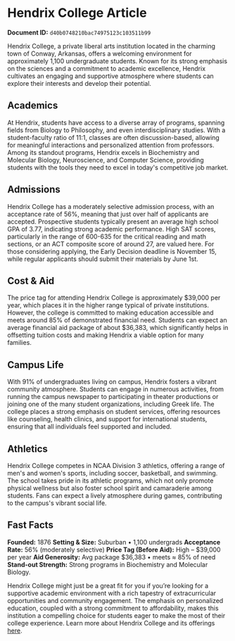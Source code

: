 # Hendrix College Article

**Document ID:** `d40b0748210bac74975123c103511b99`

Hendrix College, a private liberal arts institution located in the charming town of Conway, Arkansas, offers a welcoming environment for approximately 1,100 undergraduate students. Known for its strong emphasis on the sciences and a commitment to academic excellence, Hendrix cultivates an engaging and supportive atmosphere where students can explore their interests and develop their potential.

## Academics
At Hendrix, students have access to a diverse array of programs, spanning fields from Biology to Philosophy, and even interdisciplinary studies. With a student-faculty ratio of 11:1, classes are often discussion-based, allowing for meaningful interactions and personalized attention from professors. Among its standout programs, Hendrix excels in Biochemistry and Molecular Biology, Neuroscience, and Computer Science, providing students with the tools they need to excel in today's competitive job market.

## Admissions
Hendrix College has a moderately selective admission process, with an acceptance rate of 56%, meaning that just over half of applicants are accepted. Prospective students typically present an average high school GPA of 3.77, indicating strong academic performance. High SAT scores, particularly in the range of 600-635 for the critical reading and math sections, or an ACT composite score of around 27, are valued here. For those considering applying, the Early Decision deadline is November 15, while regular applicants should submit their materials by June 1st.

## Cost & Aid
The price tag for attending Hendrix College is approximately $39,000 per year, which places it in the higher range typical of private institutions. However, the college is committed to making education accessible and meets around 85% of demonstrated financial need. Students can expect an average financial aid package of about $36,383, which significantly helps in offsetting tuition costs and making Hendrix a viable option for many families.

## Campus Life
With 91% of undergraduates living on campus, Hendrix fosters a vibrant community atmosphere. Students can engage in numerous activities, from running the campus newspaper to participating in theater productions or joining one of the many student organizations, including Greek life. The college places a strong emphasis on student services, offering resources like counseling, health clinics, and support for international students, ensuring that all individuals feel supported and included.

## Athletics
Hendrix College competes in NCAA Division 3 athletics, offering a range of men's and women's sports, including soccer, basketball, and swimming. The school takes pride in its athletic programs, which not only promote physical wellness but also foster school spirit and camaraderie among students. Fans can expect a lively atmosphere during games, contributing to the campus's vibrant social life.

## Fast Facts
**Founded:** 1876
**Setting & Size:** Suburban • 1,100 undergrads
**Acceptance Rate:** 56% (moderately selective)
**Price Tag (Before Aid):** High – $39,000 per year
**Aid Generosity:** Avg package $36,383 • meets ≈ 85% of need
**Stand-out Strength:** Strong programs in Biochemistry and Molecular Biology.

Hendrix College might just be a great fit for you if you’re looking for a supportive academic environment with a rich tapestry of extracurricular opportunities and community engagement. The emphasis on personalized education, coupled with a strong commitment to affordability, makes this institution a compelling choice for students eager to make the most of their college experience. Learn more about Hendrix College and its offerings [here](https://www.petersons.com/college-search/hendrix-college-000_10001683.aspx).
